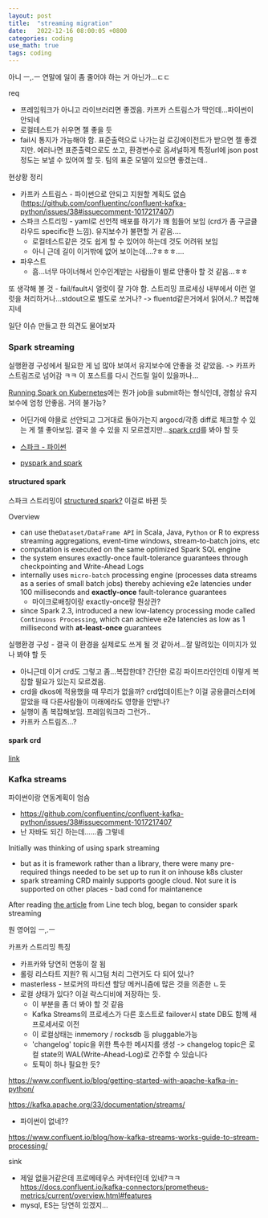 ```yaml
---
layout: post
title:  "streaming migration"
date:   2022-12-16 08:00:05 +0800
categories: coding
use_math: true
tags: coding
---
```


아니 ㅡ,.ㅡ 연말에 일이 좀 줄어야 하는 거 아닌가...ㄷㄷ

req
- 프레임워크가 아니고 라이브러리면 좋겠음. 카프카 스트림스가 딱인데...파이썬이 안되네
- 로컬테스트가 쉬우면 젤 좋을 듯
- fail시 통지가 가능해야 함. 표준출력으로 나가는걸 로깅에이전트가 받으면 젤 좋겠지만. 에러나면 표준출력으로도 쏘고, 환경변수로 옵셔널하게 특정url에 json post정도는 보낼 수 있어여 할 듯. 팀의 표준 모델이 있으면 좋겠는데..



현상황 정리
- 카프카 스트림스 - 파이썬으로 안되고 지원할 계획도 없슴 (https://github.com/confluentinc/confluent-kafka-python/issues/38#issuecomment-1017217407)
- 스파크 스트리밍 - yaml로 선언적 배포를 하기가 꽤 힘들어 보임 (crd가 좀 구글클라우드 specific한 느낌). 유지보수가 불편할 거 같음....
    - 로컬테스트같은 것도 쉽게 할 수 있어야 하는데 것도 어려워 보임
    - 아니 근데 길이 이거밖에 없어 보이는데....?ㅎㅎㅎ....
- 파우스트
    - 흠...너무 마이너해서 인수인계받는 사람들이 별로 안좋아 할 것 같음...ㅎㅎ

또 생각해 볼 것 - fail/fault시 얼럿이 잘 가야 함. 스트리밍 프로세싱 내부에서 이런 얼럿을 처리하거나...stdout으로 별도로 쏘거나? -> fluentd같은거에서 읽어서..? 복잡해지네

일단 이슈 만들고 한 의견도 물어보자

### Spark streaming

실행환경 구성에서 필요한 게 넘 많아 보여서 유지보수에 안좋을 것 같았음. -> 카프카 스트림즈로 넘어감 ㅋㅋ 이 포스트를 다시 건드릴 일이 있을까나...

[Running Spark on Kubernetes](https://spark.apache.org/docs/latest/running-on-kubernetes.html)에는 뭔가 job을 submit하는 형식인데, 경험상 유지보수에 엄청 안좋음. 거의 불가능?
- 어딘가에 야믈로 선안되고 그거대로 돌아가는지 argocd/각종 diff로 체크할 수 있는 게 젤 좋아보임. 결국 쓸 수 있을 지 모르겠지만...[spark crd](https://github.com/GoogleCloudPlatform/spark-on-k8s-operator)를 봐야 할 듯

- <a href="https://spark.apache.org/docs/latest/api/python/user_guide/python_packaging.html" target="_blank">스파크 - 파이썬</a>
- [pyspark and spark](https://stackoverflow.com/questions/72666716/pyspark-vs-scala-spark-vs-spark-sql-which-one-is-performance-efficient-are-ud)

#### structured spark

스파크 스트리밍이 <a href="https://spark.apache.org/docs/latest/structured-streaming-programming-guide.html" target="_blank">structured spark?</a> 이걸로 바뀐 듯

Overview
- can use the`Dataset/DataFrame API` in Scala, Java, `Python` or R to express streaming aggregations, event-time windows, stream-to-batch joins, etc
- computation is executed on the same optimized Spark SQL engine
- the system ensures exactly-once fault-tolerance guarantees through checkpointing and Write-Ahead Logs
- internally uses `micro-batch` processing engine (processes data streams as a series of small batch jobs) thereby achieving e2e latencies under 100 milliseconds and __exactly-once__ fault-tolerance guarantees
    - 마이크로배칭이랑 exactly-once랑 뭔상관?
- since Spark 2.3, introduced a new low-latency processing mode called `Continuous Processing`, which can achieve e2e latencies as low as 1 millisecond with __at-least-once__ guarantees


실행환경 구성 - 결국 이 환경을 실제로도 쓰게 될 것 같아서...잘 말려있는 이미지가 있나 봐야 할 듯
- 아니근데 이거 crd도 그렇고 좀...복잡한데? 간단한 로깅 파이프라인인데 이렇게 복잡할 필요가 있는지 모르겠음.
- crd을 dkos에 적용했을 때 무리가 없을까? crd업데이트는? 이걸 공용클러스터에 깔았을 때 다른사람들이 미래에라도 영향을 안받나?
- 실행이 좀 복잡해보임. 프레임워크라 그런가..
- 카프카 스트림즈...?


#### spark crd
<a href="https://github.com/GoogleCloudPlatform/spark-on-k8s-operator" target="_blank">link</a>



### Kafka streams
파이썬이랑 연동계획이 엄슴
- https://github.com/confluentinc/confluent-kafka-python/issues/38#issuecomment-1017217407
- 난 자바도 되긴 하는데......좀 그렇네

Initially was thinking of using spark streaming
- but as it is framework rather than a library, there were many pre-required things needed to be set up to run it on inhouse k8s cluster
- spark streaming CRD mainly supports google cloud. Not sure it is supported on other places - bad cond for maintanence

After reading [the article](https://engineering.linecorp.com/ko/blog/applying-kafka-streams-for-internal-message-delivery-pipeline/) from Line tech blog, began to consider spark streaming

뭔 영어임 ㅡ,.ㅡ

카프카 스트리밍 특징
- 카프카와 당연히 연동이 잘 됨
- 롤링 리스타트 지원? 뭐 시그텀 처리 그런거도 다 되어 있나?
- masterless - 브로커의 파티션 할당 메커니즘에 많은 것을 의존한 ㄴ듯
- 로컬 상태가 있다? 이걸 락스디비에 저장하는 듯.
    - 이 부분을 좀 더 봐야 할 것 같음
    - Kafka Streams의 프로세스가 다른 호스트로 failover시 state DB도 함께 새 프로세서로 이전
    - 이 로컬상태는 inmemory / rocksdb 등 pluggable가능
    - 'changelog' topic을 위한 특수한 메시지를 생성 -> changelog topic은 로컬 state의 WAL(Write-Ahead-Log)로 간주할 수 있습니다
    - 토픽이 하나 필요한 듯?


https://www.confluent.io/blog/getting-started-with-apache-kafka-in-python/

https://kafka.apache.org/33/documentation/streams/
- 파이썬이 없네??

https://www.confluent.io/blog/how-kafka-streams-works-guide-to-stream-processing/

sink
- 제일 없을거같은데 프로메테우스 커넥터인데 있네?ㅋㅋ https://docs.confluent.io/kafka-connectors/prometheus-metrics/current/overview.html#features
- mysql, ES는 당연히 있겠지...